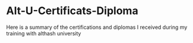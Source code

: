# Alt-U-Certificats-Diploma
Here is a summary of the certifications and diplomas I received during my training with althash university
